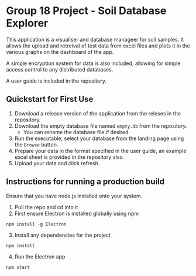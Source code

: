 # Group 18 Project - Soil Database Explorer
This application is a visualiser and database manageer for soil samples. It allows the upload and retreival of test data from excel files and plots it in the various graphs on the dashboard of the app.

A simple encryption system for data is also included, allowing for simple access control to any distributed databases.

A user guide is included in the repository.


## Quickstart for First Use

1. Download a release version of the application from the releses in the repository. 
2. Download the empty database file named `empty.db` from the repository.
    - You can rename the database file if desired.
3. Run the executable, select your database from the landing page using the `Browse` button.
4. Prepare your data in the format specified in the user guide, an example excel sheet is provided in the repository also.
5. Upload your data and click refresh.



## Instructions for running a production build
Ensure that you have node.js installed onto your system.

1. Pull the repo and cd into it
2. First ensure Electron is installed globally using npm
```
npm install -g Electron
```
3. Install any dependencies for the project
```
npm install
```
4. Run the Electron app
```
npm start
```